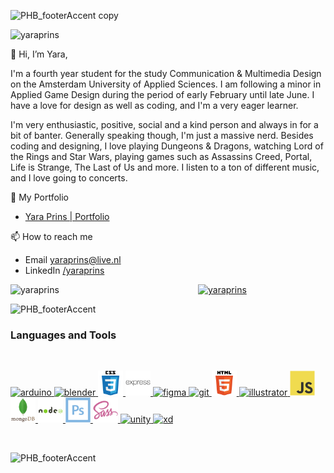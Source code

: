 ![PHB_footerAccent copy](https://user-images.githubusercontent.com/27287809/222522907-2029cd52-1392-4777-81b6-b8d7f169a3bd.png)

<p align="left"> <img src="https://komarev.com/ghpvc/?username=yaraprins&label=Profile%20views&color=0e75b6&style=flat" alt="yaraprins"/> </p>

<section>
<p>👋 Hi, I’m Yara,</p>
<p>I'm a fourth year student for the study Communication & Multimedia Design on the Amsterdam University of Applied Sciences. I am following a minor in Applied Game Design during the period of early February until late June. I have a love for design as well as coding, and I'm a very eager learner.</p>
<p>I'm very enthusiastic, positive, social and a kind person and always in for a bit of banter. Generally speaking though, I'm just a massive nerd. Besides coding and designing, I love playing Dungeons & Dragons, watching Lord of the Rings and Star Wars, playing games such as Assassins Creed, Portal, Life is Strange, The Last of Us and more. I listen to a ton of different music, and I love going to concerts.</p>
</section>

<section>
<p>💞️ My Portfolio</p>
<ul><li><a href="yaraprins.nl">Yara Prins | Portfolio </a></li></ul>
<p>📫 How to reach me</p>
<ul>
<li>Email <a href="mailto:yaraprins@live.nl">yaraprins@live.nl</a></li>
<li>LinkedIn <a href="https://www.linkedin.com/in/yaraprins/">/yaraprins</a></li>
 </ul>
</section>

<img align="left" src="https://github-readme-stats.vercel.app/api/top-langs?username=yaraprins&show_icons=true&locale=en&layout=compact" alt="yaraprins" width="300" />
<a align="right" href="https://ko-fi.com/yaraprins"> <img src="https://cdn.ko-fi.com/cdn/kofi3.png?v=3" height="50" width="210" alt="yaraprins" /></a>

![PHB_footerAccent](https://user-images.githubusercontent.com/27287809/222505411-03cee2e6-ae5b-4cb8-af41-3f510580012d.png)

<h3>Languages and Tools</h3>
</br>

<p> <a href="https://www.arduino.cc/" target="_blank" rel="noreferrer"> <img src="https://cdn.worldvectorlogo.com/logos/arduino-1.svg" alt="arduino" width="40" height="40"/> </a> <a href="https://www.blender.org/" target="_blank" rel="noreferrer"> <img src="https://download.blender.org/branding/community/blender_community_badge_white.svg" alt="blender" width="40" height="40"/> </a> <a href="https://www.w3schools.com/css/" target="_blank" rel="noreferrer"> <img src="https://raw.githubusercontent.com/devicons/devicon/master/icons/css3/css3-original-wordmark.svg" alt="css3" width="40" height="40"/> </a> <a href="https://expressjs.com" target="_blank" rel="noreferrer"> <img src="https://raw.githubusercontent.com/devicons/devicon/master/icons/express/express-original-wordmark.svg" alt="express" width="40" height="40"/> </a> <a href="https://www.figma.com/" target="_blank" rel="noreferrer"> <img src="https://www.vectorlogo.zone/logos/figma/figma-icon.svg" alt="figma" width="40" height="40"/> </a> <a href="https://git-scm.com/" target="_blank" rel="noreferrer"> <img src="https://www.vectorlogo.zone/logos/git-scm/git-scm-icon.svg" alt="git" width="40" height="40"/> </a> <a href="https://www.w3.org/html/" target="_blank" rel="noreferrer"> <img src="https://raw.githubusercontent.com/devicons/devicon/master/icons/html5/html5-original-wordmark.svg" alt="html5" width="40" height="40"/> </a> <a href="https://www.adobe.com/in/products/illustrator.html" target="_blank" rel="noreferrer"> <img src="https://www.vectorlogo.zone/logos/adobe_illustrator/adobe_illustrator-icon.svg" alt="illustrator" width="40" height="40"/> </a> <a href="https://developer.mozilla.org/en-US/docs/Web/JavaScript" target="_blank" rel="noreferrer"> <img src="https://raw.githubusercontent.com/devicons/devicon/master/icons/javascript/javascript-original.svg" alt="javascript" width="40" height="40"/> </a> <a href="https://www.mongodb.com/" target="_blank" rel="noreferrer"> <img src="https://raw.githubusercontent.com/devicons/devicon/master/icons/mongodb/mongodb-original-wordmark.svg" alt="mongodb" width="40" height="40"/> </a> <a href="https://nodejs.org" target="_blank" rel="noreferrer"> <img src="https://raw.githubusercontent.com/devicons/devicon/master/icons/nodejs/nodejs-original-wordmark.svg" alt="nodejs" width="40" height="40"/> </a> <a href="https://www.photoshop.com/en" target="_blank" rel="noreferrer"> <img src="https://raw.githubusercontent.com/devicons/devicon/master/icons/photoshop/photoshop-line.svg" alt="photoshop" width="40" height="40"/> </a> <a href="https://sass-lang.com" target="_blank" rel="noreferrer"> <img src="https://raw.githubusercontent.com/devicons/devicon/master/icons/sass/sass-original.svg" alt="sass" width="40" height="40"/> </a> <a href="https://unity.com/" target="_blank" rel="noreferrer"> <img src="https://www.vectorlogo.zone/logos/unity3d/unity3d-icon.svg" alt="unity" width="40" height="40"/> </a> <a href="https://www.adobe.com/products/xd.html" target="_blank" rel="noreferrer"> <img src="https://cdn.worldvectorlogo.com/logos/adobe-xd.svg" alt="xd" width="40" height="40"/> </a> </p>
</br>

![PHB_footerAccent](https://user-images.githubusercontent.com/27287809/222505411-03cee2e6-ae5b-4cb8-af41-3f510580012d.png)



<!---
YaraPrins/YaraPrins is a ✨ special ✨ repository because its `README.md` (this file) appears on your GitHub profile.
You can click the Preview link to take a look at your changes.
--->
